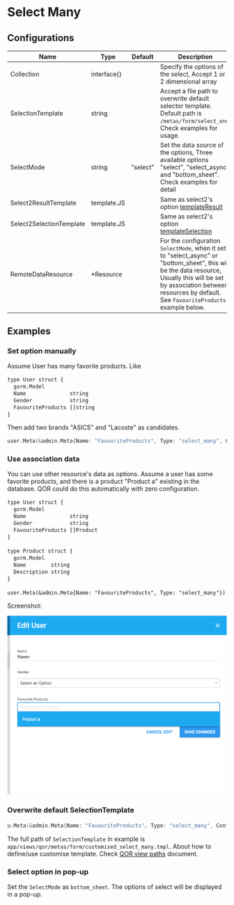 # Select Many

## Configurations

| Name | Type | Default | Description |
| --- | --- | --- | --- |
| Collection | interface{} |  | Specify the options of the select, Accept 1 or 2 dimensional array |
| SelectionTemplate | string |  | Accept a file path to overwrite default selector template. Default path is `/metas/form/select_one`. Check examples for usage. |
| SelectMode | string | "select" | Set the data source of the options, Three available options "select", "select_async" and "bottom_sheet". Check examples for detail |
| Select2ResultTemplate | template.JS |  | Same as select2's option [templateResult](https://select2.github.io/options.html#can-i-change-how-the-placeholder-looks) |
| Select2SelectionTemplate | template.JS |  | Same as select2's option [templateSelection](https://select2.github.io/options.html#templateSelection) |
| RemoteDataResource | *Resource |  | For the configuration `SelectMode`, when it set to "select_async" or "bottom_sheet", this will be the data resource, Usually this will be set by association between resources by default. See `FavouriteProducts` example below. |

## Examples

### Set option manually

Assume User has many favorite products. Like

```
type User struct {
  gorm.Model
  Name              string
  Gender            string
  FavouriteProducts []string
}
```

Then add two brands "ASICS" and "Lacoste" as candidates.

```go
user.Meta(&admin.Meta{Name: "FavouriteProducts", Type: "select_many", Config: &admin.SelectManyConfig{Collection: []string{"ASICS", "Lacoste"}}})
```

### Use association data

You can use other resource's data as options. Assume a user has some favorite products, and there is a product "Product a" existing in the database. QOR could do this automatically with zero configuration.

```
type User struct {
  gorm.Model
  Name              string
  Gender            string
  FavouriteProducts []Product
}

type Product struct {
  gorm.Model
  Name        string
  Description string
}

user.Meta(&admin.Meta{Name: "FavouriteProducts", Type: "select_many"})
```

Screenshot:

![select many: nested form](select_many_with_other_objects.png)


### Overwrite default SelectionTemplate

```go
u.Meta(&admin.Meta{Name: "FavouriteProducts", Type: "select_many", Config: &admin.SelectManyConfig{Collection: []string{"ASICS", "Lacoste"}, SelectionTemplate: "metas/form/customised_select_many.tmpl"}})
```

The full path of `SelectionTemplate` in example is `app/views/qor/metas/form/customised_select_many.tmpl`. About how to define/use customise template. Check [QOR view paths](../chapter2/theme.md#customize-views) document.

### Select option in pop-up

Set the `SelectMode` as `bottom_sheet`. The options of select will be displayed in a pop-up.
